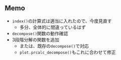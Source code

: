 ## Memo

* `index()`の計算式は適当に入れたので、今度見直す
   * 多分、全体的に間違っているはず
* `decompose()`関数の動作確認
* 3段階分解の関数を追加
  * または、既存の`decompose()`で対応
  * `plot.prcalc_decompose()`もこれに合わせて修正
